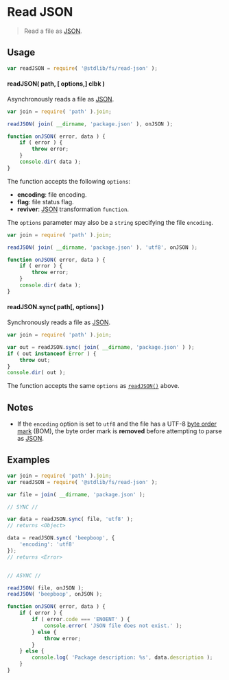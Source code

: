 # Read JSON

> Read a file as [JSON][json].


<!-- <usage> -->

## Usage

``` javascript
var readJSON = require( '@stdlib/fs/read-json' );
```

<a name="read-json"></a>

#### readJSON( path, \[ options,\] clbk )

Asynchronously reads a file as [JSON][json].

``` javascript
var join = require( 'path' ).join;

readJSON( join( __dirname, 'package.json' ), onJSON );

function onJSON( error, data ) {
    if ( error ) {
        throw error;
    }
    console.dir( data );
}
```

The function accepts the following `options`:

* __encoding__: file encoding.
* __flag__: file status flag.
* __reviver__: [JSON][json] transformation `function`.

The `options` parameter may also be a `string` specifying the file `encoding`.

``` javascript
var join = require( 'path' ).join;

readJSON( join( __dirname, 'package.json' ), 'utf8', onJSON );

function onJSON( error, data ) {
    if ( error ) {
        throw error;
    }
    console.dir( data );
}
```


#### readJSON.sync( path\[, options\] )

Synchronously reads a file as [JSON][json].

``` javascript
var join = require( 'path' ).join;

var out = readJSON.sync( join( __dirname, 'package.json' ) );
if ( out instanceof Error ) {
    throw out;
}
console.dir( out );
```

The function accepts the same `options` as [`readJSON()`](#read-json) above.

<!-- </usage> -->


<!-- <notes> -->

## Notes

* If the `encoding` option is set to `utf8` and the file has a UTF-8 [byte order mark][bom] (BOM), the byte order mark is __removed__ before attempting to parse as [JSON][json].

<!-- </notes> -->


<!-- <examples> -->

## Examples

``` javascript
var join = require( 'path' ).join;
var readJSON = require( '@stdlib/fs/read-json' );

var file = join( __dirname, 'package.json' );

// SYNC //

var data = readJSON.sync( file, 'utf8' );
// returns <Object>

data = readJSON.sync( 'beepboop', {
    'encoding': 'utf8'
});
// returns <Error>


// ASYNC //

readJSON( file, onJSON );
readJSON( 'beepboop', onJSON );

function onJSON( error, data ) {
    if ( error ) {
        if ( error.code === 'ENOENT' ) {
            console.error( 'JSON file does not exist.' );
        } else {
            throw error;
        }
    } else {
        console.log( 'Package description: %s', data.description );
    }
}
```

<!-- </examples> -->


<!-- <links> -->

[json]: http://www.json.org/
[bom]: https://en.wikipedia.org/wiki/Byte_order_mark

<!-- </links> -->
